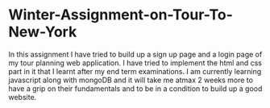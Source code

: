 # Winter-Assignment-on-Tour-To-New-York

In this assignment I have tried to build up a sign up page and a login page of my tour planning web application. I have tried to implement the html and css part in it that I learnt after my end term examinations. I am currently learning javascript along with mongoDB and it will take me atmax 2 weeks more to have a grip on their fundamentals and to be in a condition to build up a good website.
